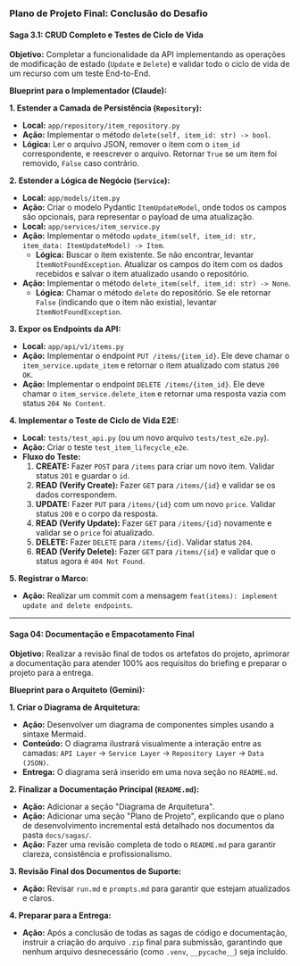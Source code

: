 ### **Plano de Projeto Final: Conclusão do Desafio**

#### **Saga 3.1: CRUD Completo e Testes de Ciclo de Vida**

**Objetivo:**
Completar a funcionalidade da API implementando as operações de modificação de estado (`Update` e `Delete`) e validar todo o ciclo de vida de um recurso com um teste End-to-End.

**Blueprint para o Implementador (Claude):**

**1. Estender a Camada de Persistência (`Repository`):**
   - **Local:** `app/repository/item_repository.py`
   - **Ação:** Implementar o método `delete(self, item_id: str) -> bool`.
   - **Lógica:** Ler o arquivo JSON, remover o item com o `item_id` correspondente, e reescrever o arquivo. Retornar `True` se um item foi removido, `False` caso contrário.

**2. Estender a Lógica de Negócio (`Service`):**
   - **Local:** `app/models/item.py`
   - **Ação:** Criar o modelo Pydantic `ItemUpdateModel`, onde todos os campos são opcionais, para representar o payload de uma atualização.
   - **Local:** `app/services/item_service.py`
   - **Ação:** Implementar o método `update_item(self, item_id: str, item_data: ItemUpdateModel) -> Item`.
     - **Lógica:** Buscar o item existente. Se não encontrar, levantar `ItemNotFoundException`. Atualizar os campos do item com os dados recebidos e salvar o item atualizado usando o repositório.
   - **Ação:** Implementar o método `delete_item(self, item_id: str) -> None`.
     - **Lógica:** Chamar o método `delete` do repositório. Se ele retornar `False` (indicando que o item não existia), levantar `ItemNotFoundException`.

**3. Expor os Endpoints da API:**
   - **Local:** `app/api/v1/items.py`
   - **Ação:** Implementar o endpoint `PUT /items/{item_id}`. Ele deve chamar o `item_service.update_item` e retornar o item atualizado com status `200 OK`.
   - **Ação:** Implementar o endpoint `DELETE /items/{item_id}`. Ele deve chamar o `item_service.delete_item` e retornar uma resposta vazia com status `204 No Content`.

**4. Implementar o Teste de Ciclo de Vida E2E:**
   - **Local:** `tests/test_api.py` (ou um novo arquivo `tests/test_e2e.py`).
   - **Ação:** Criar o teste `test_item_lifecycle_e2e`.
   - **Fluxo do Teste:**
     1.  **CREATE:** Fazer `POST` para `/items` para criar um novo item. Validar status `201` e guardar o `id`.
     2.  **READ (Verify Create):** Fazer `GET` para `/items/{id}` e validar se os dados correspondem.
     3.  **UPDATE:** Fazer `PUT` para `/items/{id}` com um novo `price`. Validar status `200` e o corpo da resposta.
     4.  **READ (Verify Update):** Fazer `GET` para `/items/{id}` novamente e validar se o `price` foi atualizado.
     5.  **DELETE:** Fazer `DELETE` para `/items/{id}`. Validar status `204`.
     6.  **READ (Verify Delete):** Fazer `GET` para `/items/{id}` e validar que o status agora é `404 Not Found`.

**5. Registrar o Marco:**
   - **Ação:** Realizar um commit com a mensagem `feat(items): implement update and delete endpoints`.

---

#### **Saga 04: Documentação e Empacotamento Final**

**Objetivo:**
Realizar a revisão final de todos os artefatos do projeto, aprimorar a documentação para atender 100% aos requisitos do briefing e preparar o projeto para a entrega.

**Blueprint para o Arquiteto (Gemini):**

**1. Criar o Diagrama de Arquitetura:**
   - **Ação:** Desenvolver um diagrama de componentes simples usando a sintaxe Mermaid.
   - **Conteúdo:** O diagrama ilustrará visualmente a interação entre as camadas: `API Layer` -> `Service Layer` -> `Repository Layer` -> `Data (JSON)`.
   - **Entrega:** O diagrama será inserido em uma nova seção no `README.md`.

**2. Finalizar a Documentação Principal (`README.md`):**
   - **Ação:** Adicionar a seção "Diagrama de Arquitetura".
   - **Ação:** Adicionar uma seção "Plano de Projeto", explicando que o plano de desenvolvimento incremental está detalhado nos documentos da pasta `docs/sagas/`.
   - **Ação:** Fazer uma revisão completa de todo o `README.md` para garantir clareza, consistência e profissionalismo.

**3. Revisão Final dos Documentos de Suporte:**
   - **Ação:** Revisar `run.md` e `prompts.md` para garantir que estejam atualizados e claros.

**4. Preparar para a Entrega:**
   - **Ação:** Após a conclusão de todas as sagas de código e documentação, instruir a criação do arquivo `.zip` final para submissão, garantindo que nenhum arquivo desnecessário (como `.venv`, `__pycache__`) seja incluído.
